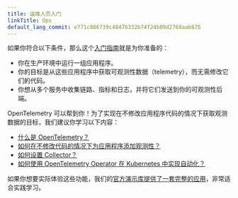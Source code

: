 ```yaml
---
title: 运维人员入门
linkTitle: Ops
default_lang_commit: e771c886739c4847b332b74f24b09d2769aab875
---
```


如果你符合以下条件，那么这个[入门指南](..)就是为你准备的：

- 你在生产环境中运行一组应用程序。
- 你的目标是从这些应用程序中获取可观测性数据（telemetry），而无需修改它们的代码。
- 你想从多个服务中收集链路、指标和日志，并将它们发送到你的可观测性后端。

OpenTelemetry 可以帮到你！为了实现在不修改应用程序代码的情况下获取观测数据的目标，我们建议你学习以下内容：

- [什么是 OpenTelemetry？](../../what-is-opentelemetry/)
- [如何在不修改代码的情况下为应用程序添加观测性？](../../concepts/instrumentation/zero-code/)
- [如何设置 Collector？](../../collector/)
- [如何使用 OpenTelemetry Operator 在 Kubernetes 中实现自动化？](../../kubernetes/operator/)

如果你想要实际体验这些功能，我们的[官方演示库提供了一套完整的应用](/ecosystem/demo/)，非常适合实践学习。
